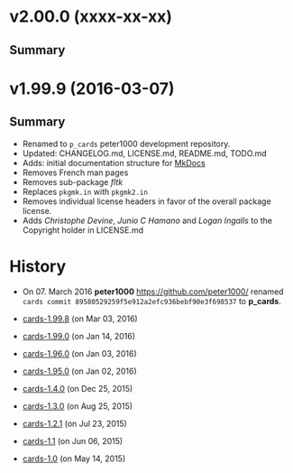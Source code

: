# v2.00.0 (xxxx-xx-xx)

## Summary


# v1.99.9 (2016-03-07)

## Summary

* Renamed to `p_cards` peter1000 development repository.
* Updated: CHANGELOG.md, LICENSE.md, README.md, TODO.md
* Adds: initial documentation structure for [MkDocs](https://github.com/mkdocs/mkdocs)
* Removes French man pages
* Removes sub-package *fltk*
* Replaces `pkgmk.in` with `pkgmk2.in`
* Removes individual license headers in favor of the overall package license.
* Adds *Christophe Devine*, *Junio C Hamano* and *Logan Ingalls* to the Copyright holder in LICENSE.md

# History

* On 07. March 2016 **peter1000** <https://github.com/peter1000/> renamed
    `cards commit 89580529259f5e912a2efc936bebf90e3f698537` to **p_cards**.

* [cards-1.99.8](https://github.com/NuTyX/cards/commit/992a2ca11bf771e0809ebe9d0987bdc1d47a8e82)    (on Mar 03, 2016)
* [cards-1.99.0](https://github.com/NuTyX/cards/commit/d9d4ae224175ab8514b1951a0078cc0fb75d60fc)    (on Jan 14, 2016)
* [cards-1.96.0](https://github.com/NuTyX/cards/commit/ae6c74e2f2f463bea0699ab2bb43f5daa3df15f2)    (on Jan 03, 2016)
* [cards-1.95.0](https://github.com/NuTyX/cards/commit/9f37977d754bd1dd88346f28e50ea629a69034d8)    (on Jan 02, 2016)
* [cards-1.4.0](https://github.com/NuTyX/cards/commit/f7bd5a8d341eb63aa0a772a5d8e3c201d2e97b15)     (on Dec 25, 2015)
* [cards-1.3.0](https://github.com/NuTyX/cards/commit/a695725e37beb64bda56ca000c5ee86d1f34541e)     (on Aug 25, 2015)
* [cards-1.2.1](https://github.com/NuTyX/cards/commit/14b580fc4165f256e952262914d9cb7e2cba6f74)     (on Jul 23, 2015)
* [cards-1.1](https://github.com/NuTyX/cards/commit/f3eb1243dabec33f7854dd6330a53438d62c8440)       (on Jun 06, 2015)
* [cards-1.0](https://github.com/NuTyX/cards/commit/49452594a9fc8c312fdc4c7203d76761ec5eab9f)       (on May 14, 2015)
